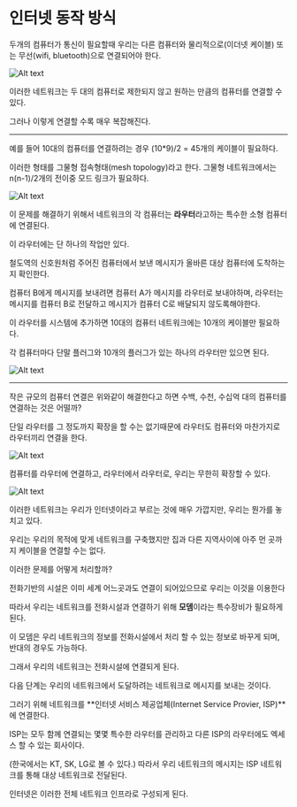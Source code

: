 # 인터넷 동작 방식

두개의 컴퓨터가 통신이 필요할때 우리는 다른 컴퓨터와 물리적으로(이더넷 케이블) 또는 무선(wifi, bluetooth)으로 연결되어야 한다.

![Alt text](https://developer.mozilla.org/en-US/docs/Learn/Common_questions/Web_mechanics/How_does_the_Internet_work/internet-schema-1.png)

이러한 네트워크는 두 대의 컴퓨터로 제한되지 않고 원하는 만큼의 컴퓨터를 연결할 수 있다.

그러나 이렇게 연결할 수록 매우 복잡해진다.

***

예를 들어 10대의 컴퓨터를 연결하려는 경우 (10*9)/2 = 45개의 케이블이 필요하다.

이러한 형태를 그물형 접속형태(mesh topology)라고 한다.
그물형 네트워크에서는 n(n-1)/2개의 전이중 모드 링크가 필요하다.

![Alt text](https://developer.mozilla.org/en-US/docs/Learn/Common_questions/Web_mechanics/How_does_the_Internet_work/internet-schema-2.png)

이 문제를 해결하기 위해서 네트워크의 각 컴퓨터는 **라우터**라고하는 특수한 소형 컴퓨터에 연결된다.

이 라우터에는 단 하나의 작업만 있다.

철도역의 신호원처럼 주어진 컴퓨터에서 보낸 메시지가 올바른 대상 컴퓨터에 도착하는지 확인한다.

컴퓨터 B에게 메시지를 보내려면 컴퓨터 A가 메시지를 라우터로 보내야하며, 라우터는 메시지를 컴퓨터 B로 전달하고 메시지가 컴퓨터 C로 배달되지 않도록해야한다. 

이 라우터를 시스템에 추가하면 10대의 컴퓨터 네트워크에는 10개의 케이블만 필요하다.

각 컴퓨터마다 단말 플러그와 10개의 플러그가 있는 하나의 라우터만 있으면 된다.

![Alt text](https://developer.mozilla.org/en-US/docs/Learn/Common_questions/Web_mechanics/How_does_the_Internet_work/internet-schema-3.png)


***


작은 규모의 컴퓨터 연결은 위와같이 해결한다고 하면 수백, 수천, 수십억 대의 컴퓨터를 연결하는 것은 어떨까?

단일 라우터를 그 정도까지 확장을 할 수는 없기때문에 라우터도 컴퓨터와 마찬가지로 라우터끼리 연결을 한다.

![Alt text](https://developer.mozilla.org/en-US/docs/Learn/Common_questions/Web_mechanics/How_does_the_Internet_work/internet-schema-4.png)

컴퓨터를 라우터에 연결하고, 라우터에서 라우터로, 우리는 무한히 확장할 수 있다.

![Alt text](https://developer.mozilla.org/en-US/docs/Learn/Common_questions/Web_mechanics/How_does_the_Internet_work/internet-schema-5.png)

이러한 네트워크는 우리가 인터넷이라고 부르는 것에 매우 가깝지만, 우리는 뭔가를 놓치고 있다.

우리는 우리의 목적에 맞게 네트워크를 구축했지만 집과 다른 지역사이에 아주 먼 곳까지 케이블을 연결할 수는 없다.

이러한 문제를 어떻게 처리할까?

전화기반의 시설은 이미 세계 어느곳과도 연결이 되어있으므로 우리는 이것을 이용한다

따라서 우리는 네트워크를 전화시설과 연결하기 위해 **모뎀**이라는 특수장비가 필요하게 된다.

이 모뎀은 우리 네트워크의 정보를 전화시설에서 처리 할 수 있는 정보로 바꾸게 되며, 반대의 경우도 가능하다.


그래서 우리의 네트워크는 전화시설에 연결되게 된다. 

다음 단계는 우리의 네트워크에서 도달하려는 네트워크로 메시지를 보내는 것이다. 

그러기 위해 네트워크를 **인터넷 서비스 제공업체(Internet Service Provier, ISP)**에 연결한다.

ISP는 모두 함께 연결되는 몇몇 특수한 라우터를 관리하고 다른 ISP의 라우터에도 엑세스 할 수 있는 회사이다.

(한국에서는 KT, SK, LG로 볼 수 있다.) 따라서 우리 네트워크의 메시지는 ISP 네트워크를 통해 대상 네트워크로 전달된다.

인터넷은 이러한 전체 네트워크 인프라로 구성되게 된다.